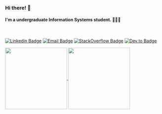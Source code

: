 ### Hi there! 👋
#### I'm a undergraduate Information Systems student. 👨‍💻👾
<br><br>
[![Linkedin Badge](https://img.shields.io/badge/LinkedIn-0077B5?style=for-the-badge&logo=linkedin&logoColor=white)](https://www.linkedin.com/in/raulxcrespo/)
[![Email Badge](https://img.shields.io/badge/Email-7F0C9C?style=for-the-badge&logo=gmail&logoColor=white&link=mailto:oi@raulcrespo.com)](mailto:oi@raulcrespo.com)
[![StackOverflow Badge](https://img.shields.io/badge/Stack_Overflow-FE7A16?style=for-the-badge&logo=stack-overflow&logoColor=white&link=https://stackoverflow.com/users/17040737/raul-crespo)](https://stackoverflow.com/users/17040737/raul-crespo)
[![Dev.to Badge](https://img.shields.io/badge/dev.to-0A0A0A?style=for-the-badge&logo=devdotto&logoColor=white&link=https://dev.to/crespo)](https://dev.to/crespo)

<div>
  <a href="https://github.com/crespo/">
    <img height="200" align="center" src="https://github-readme-stats.vercel.app/api?username=crespo&theme=neon"/>
  </a>
  <a href="https://github.com/crespo/">
    <img height="200" align="center" src="https://github-readme-stats.vercel.app/api/top-langs/?username=crespo&layout=compact&langs_count=8&card_width=320&theme=neon"/>
  </a>
</div>
